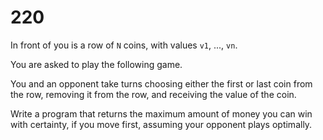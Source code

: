 [_metadata_:number]:-      "220"
[_metadata_:difficulty]:-  "Medium"
[_metadata_:asker]:-       "Square"
[_metadata_:tags]:-        "list math"

# 220

In front of you is a row of `N` coins, with values `v1`, ..., `vn`.

You are asked to play the following game.

You and an opponent take turns choosing either the first or last coin from the row, removing it from the row, and receiving the value of the coin.

Write a program that returns the maximum amount of money you can win with certainty, if you move first, assuming your opponent plays optimally.
